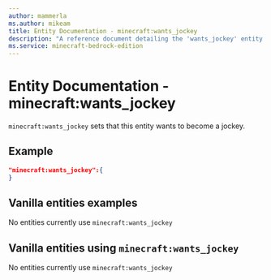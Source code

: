 ```yaml
---
author: mammerla
ms.author: mikeam
title: Entity Documentation - minecraft:wants_jockey
description: "A reference document detailing the 'wants_jockey' entity component"
ms.service: minecraft-bedrock-edition
---
```


# Entity Documentation -  minecraft:wants_jockey

`minecraft:wants_jockey` sets that this entity wants to become a jockey.

## Example

```json
"minecraft:wants_jockey":{
}
```

## Vanilla entities examples

No entities currently use `minecraft:wants_jockey`

## Vanilla entities using `minecraft:wants_jockey`

No entities currently use `minecraft:wants_jockey`
